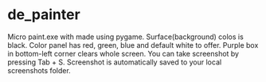 # de_painter
Micro paint.exe with made using pygame.
Surface(background) colos is black.
Color panel has red, green, blue and default white to offer.
Purple box in bottom-left corner clears whole screen.
You can take screenshot by pressing Tab + S. Screenshot is automatically saved to your local screenshots folder.
